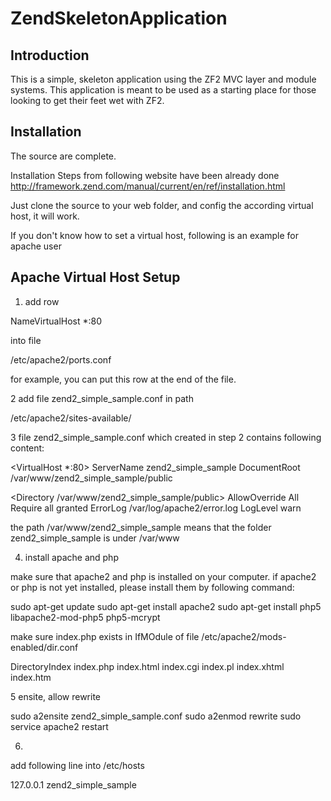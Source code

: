 ZendSkeletonApplication
=======================

Introduction
------------
This is a simple, skeleton application using the ZF2 MVC layer and module
systems. This application is meant to be used as a starting place for those
looking to get their feet wet with ZF2.

Installation
------------

The source are complete.

Installation Steps from following website have been already done
http://framework.zend.com/manual/current/en/ref/installation.html

Just clone the source to your web folder, and config the according virtual host, it will work.

If you don't know how to set a virtual host, following is an example for apache user


Apache Virtual Host Setup
-------------------------

1. add row

NameVirtualHost *:80

into file

/etc/apache2/ports.conf

for example, you can put this row at the end of the file.


2 add file zend2_simple_sample.conf in path

 /etc/apache2/sites-available/


3 file zend2_simple_sample.conf which created in step 2 contains following content:

<VirtualHost *:80>
ServerName zend2_simple_sample
DocumentRoot /var/www/zend2_simple_sample/public

<Directory /var/www/zend2_simple_sample/public>
AllowOverride All
Require all granted
</Directory>
ErrorLog /var/log/apache2/error.log
LogLevel warn
</VirtualHost>

the path /var/www/zend2_simple_sample means that the folder zend2_simple_sample is under /var/www

4. install apache and php

make sure that apache2 and php is installed on your computer.
if apache2 or php is not yet installed, please install them by following command:

sudo apt-get update
sudo apt-get install apache2
sudo apt-get install php5 libapache2-mod-php5 php5-mcrypt

make sure index.php exists in IfMOdule of file /etc/apache2/mods-enabled/dir.conf

<IfModule mod_dir.c>
DirectoryIndex index.php index.html index.cgi index.pl index.xhtml index.htm
</IfModule>

5 ensite, allow rewrite

sudo a2ensite zend2_simple_sample.conf
sudo a2enmod rewrite
sudo service apache2 restart

6.
add following line into  /etc/hosts 

127.0.0.1 zend2_simple_sample



